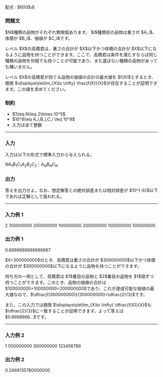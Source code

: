 
<div>

<span>

<span>

<p>
配点 : $600$点
</p>

<div>

<section>

### **問題文**

<p>
$N$種類の品物がそれぞれ無限個あります。 $i$種類目の品物は重さが $A_i$、体積が $B_i$、価値が $C_i$です。
</p>

<p>
レベル $X$の高橋君は、重さの合計が $X$以下かつ体積の合計が $X$以下になるように品物を持つことができます。ここで、高橋君は条件を満たすならば同じ種類の品物を何個でも持つことが可能であり、また選ばない種類の品物があっても構いません。
</p>

<p>
レベル $X$の高橋君が持てる品物の価値の合計の最大値を $f(X)$とするとき、極限 $\displaystyle\lim_{X\to \infty} \frac{f(X)}{X}$が存在することが証明できます。この値を求めてください。
</p>

</section>

</div>

<div>

<section>

### **制約**

<ul>

<li>
$1\leq N\leq 2\times 10^5$
</li>

<li>
$10^8\leq A_i,B_i,C_i \leq 10^9$
</li>

<li>
入力は全て整数
</li>

</ul>

</section>

</div>

---

<div>

<div>

<section>

### **入力**

<p>
入力は以下の形式で標準入力から与えられる。
</p>

<div>

$N$$A_1$$B_1$$C_1$$A_2$$B_2$$C_2$$\vdots$$A_N$$B_N$$C_N$
</div>

</section>

</div>

<div>

<section>

### **出力**

<p>
答えを出力せよ。なお、想定解答との絶対誤差または相対誤差が $10^{-6}$以下であれば正解として扱われる。
</p>

</section>

</div>

</div>

---

<div>

<section>

### **入力例 1**

<div>

2
100000000 200000000 100000000
200000000 100000000 100000000

</div>

</section>

</div>

<div>

<section>

### **出力例 1**

<div>

0.6666666666666667

</div>

<p>
$X=300000000$のとき、高橋君は重さの合計が $300000000$以下かつ体積の合計が $300000000$以下になるように品物を持つことができます。
</p>

<p>
持ち方の一例として、高橋君は $1$番目の品物と $2$番目の品物を $1$個ずつ持つことができます。このとき、品物の価値の合計は $100000000+100000000=200000000$であり、これが達成可能な価値の最大値なので、$\dfrac{f(300000000)}{300000000}=\dfrac{2}{3}$です。 
</p>

<p>
また、この入力では極限 $\displaystyle\lim_{X\to \infty} \dfrac{f(X)}{X}$も $\dfrac{2}{3}$に一致することが証明できます。よって答えは $0.6666666...$です。
</p>

</section>

</div>

---

<div>

<section>

### **入力例 2**

<div>

1
500000000 300000000 123456789

</div>

</section>

</div>

<div>

<section>

### **出力例 2**

<div>

0.2469135780000000

</div>

</section>

</div>

</span>

</span>

</div>
